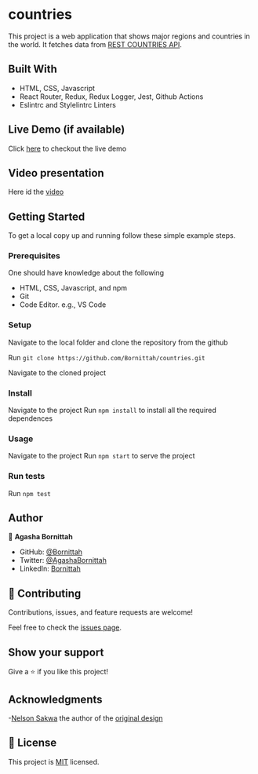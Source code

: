 # countries
This project is a web application that shows major regions and countries in the world. It fetches data from [REST COUNTRIES API](https://restcountries.com/#api-endpoints-v3-all).
## Built With
- HTML, CSS, Javascript
- React Router, Redux, Redux Logger, Jest, Github Actions
- Eslintrc and Stylelintrc Linters

## Live Demo (if available)
Click [here](https://listcountries.herokuapp.com/) to checkout the live demo

## Video presentation
Here id the [video](https://drive.google.com/file/d/1ZxNb4sbT4hLGIOXL3_pO3L_9fPz860oh/view?usp=sharing)

## Getting Started

To get a local copy up and running follow these simple example steps.

### Prerequisites
One should have knowledge about the following
- HTML, CSS, Javascript, and npm
- Git
- Code Editor. e.g., VS Code

### Setup
Navigate to the local folder and clone the repository from the github

Run `git clone https://github.com/Bornittah/countries.git`

Navigate to the cloned project
### Install
Navigate to the project
Run `npm install` to install all the required dependences
### Usage
Navigate to the project
Run `npm start` to serve the project
### Run tests
Run `npm test`

## Author

👤 **Agasha Bornittah**

- GitHub: [@Bornittah](https://github.com/Bornittah)
- Twitter: [@AgashaBornittah](https://twitter.com/AgashaBornittah)
- LinkedIn: [Bornittah](www.linkedin.com/in/agasha-bornittah)


## 🤝 Contributing

Contributions, issues, and feature requests are welcome!

Feel free to check the [issues page](https://github.com/Bornittah/countries/issues).

## Show your support

Give a ⭐️ if you like this project!

## Acknowledgments
-[Nelson Sakwa](https://www.behance.net/sakwadesignstudio) the author of the [original design](https://www.behance.net/gallery/31579789/Ballhead-App-(Free-PSDs))

## 📝 License

This project is [MIT](https://github.com/Bornittah/countries/blob/dev/LICENSE) licensed.